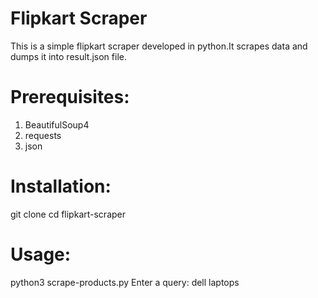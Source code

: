 Flipkart Scraper
===============
This is a simple flipkart scraper developed in python.It scrapes data and dumps it into result.json file.

Prerequisites:
==============
1) BeautifulSoup4 
2) requests
3) json

Installation:
============
git clone 
cd flipkart-scraper

Usage:
=====
python3 scrape-products.py
Enter a query: dell laptops


